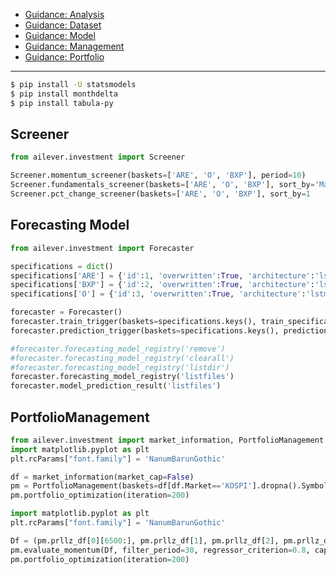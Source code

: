 - [Guidance: Analysis](https://github.com/ailever/ailever/blob/master/ailever/investment/guidance_analysis.md)
- [Guidance: Dataset](https://github.com/ailever/ailever/blob/master/ailever/investment/guidance_dataset.md)
- [Guidance: Model](https://github.com/ailever/ailever/blob/master/ailever/investment/guidance_model.md)
- [Guidance: Management](https://github.com/ailever/ailever/blob/master/ailever/investment/guidance_management.md)
- [Guidance: Portfolio](https://github.com/ailever/ailever/blob/master/ailever/investment/guidance_portfolio.md)

---

```bash
$ pip install -U statsmodels
$ pip install monthdelta
$ pip install tabula-py
```

## Screener
```python
from ailever.investment import Screener

Screener.momentum_screener(baskets=['ARE', 'O', 'BXP'], period=10)
Screener.fundamentals_screener(baskets=['ARE', 'O', 'BXP'], sort_by='Marketcap')
Screener.pct_change_screener(baskets=['ARE', 'O', 'BXP'], sort_by=1
```

## Forecasting Model
```python
from ailever.investment import Forecaster

specifications = dict()
specifications['ARE'] = {'id':1, 'overwritten':True, 'architecture':'lstm00', 'framework':'torch', 'device':'cuda', 'batch_size':100, 'shuffle':False, 'drop_last':False, 'epochs':2, 'window':[5,10,20], 'base_columns':['date', 'close', 'volume'], 'packet_size':70, 'prediction_interval':30, 'start':'20180101', 'end':'20210816', 'rep':'ailever', 'message':'message', 'country':'united_states'}
specifications['BXP'] = {'id':2, 'overwritten':True, 'architecture':'lstm00', 'framework':'torch', 'device':'cuda', 'batch_size':100, 'shuffle':False, 'drop_last':False, 'epochs':2, 'window':[5,10,20], 'base_columns':['date', 'close', 'volume'], 'packet_size':70, 'prediction_interval':30, 'start':'20180101', 'end':'20210816', 'rep':'ailever', 'message':'message', 'country':'united_states'}
specifications['O'] = {'id':3, 'overwritten':True, 'architecture':'lstm00', 'framework':'torch', 'device':'cuda', 'batch_size':100, 'shuffle':False, 'drop_last':False, 'epochs':2, 'window':[5,10,20], 'base_columns':['date', 'close', 'volume'], 'packet_size':70, 'prediction_interval':30, 'start':'20180101', 'end':'20210816', 'rep':'ailever', 'message':'message', 'country':'united_states'}

forecaster = Forecaster()
forecaster.train_trigger(baskets=specifications.keys(), train_specifications=specifications)
forecaster.prediction_trigger(baskets=specifications.keys(), prediction_specifications=specifications)

#forecaster.forecasting_model_registry('remove')
#forecaster.forecasting_model_registry('clearall')
#forecaster.forecasting_model_registry('listdir')
forecaster.forecasting_model_registry('listfiles')
forecaster.model_prediction_result('listfiles')
```

## PortfolioManagement

```python
from ailever.investment import market_information, PortfolioManagement
import matplotlib.pyplot as plt
plt.rcParams["font.family"] = 'NanumBarunGothic'

df = market_information(market_cap=False)
pm = PortfolioManagement(baskets=df[df.Market=='KOSPI'].dropna().Symbol.to_list())
pm.portfolio_optimization(iteration=200)
```

```python
import matplotlib.pyplot as plt
plt.rcParams["font.family"] = 'NanumBarunGothic'

Df = (pm.prllz_df[0][6500:], pm.prllz_df[1], pm.prllz_df[2], pm.prllz_df[3], pm.prllz_df[4])
pm.evaluate_momentum(Df, filter_period=30, regressor_criterion=0.8, capital_priority=False)
pm.portfolio_optimization(iteration=200)
```
